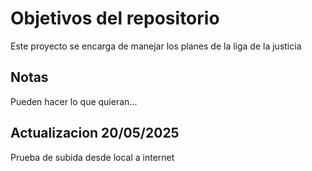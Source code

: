 # Objetivos del repositorio

Este proyecto se encarga de manejar los planes de la liga de la justicia


## Notas
Pueden hacer lo que quieran...

## Actualizacion 20/05/2025
 Prueba de subida desde local a internet